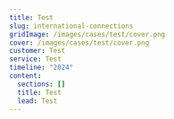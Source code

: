 ```yaml
---
title: Test
slug: international-connections
gridImage: /images/cases/test/cover.png
cover: /images/cases/test/cover.png
customer: Test
service: Test
timeline: "2024"
content:
  sections: []
  title: Test
  lead: Test
---
```

